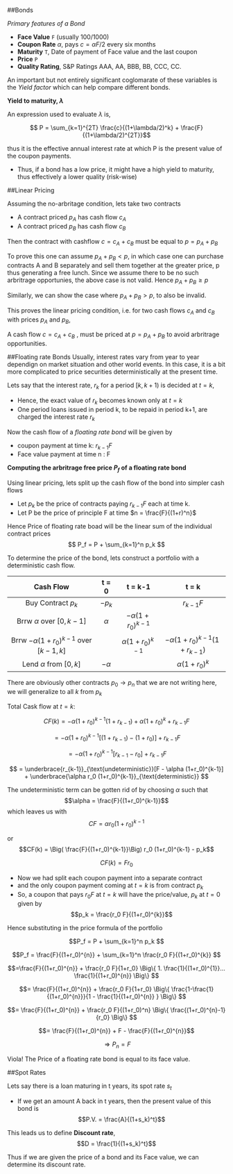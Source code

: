 ##Bonds

*Primary features of a Bond*

- **Face Value** `F` (usually 100/1000)
- **Coupon Rate** $\alpha$, pays $c = \alpha F/2$ every six months 
- **Maturity** `T`, Date of payment of Face value and the last coupon
- **Price** `P`
- **Quality Rating**, S&P Ratings AAA, AA, BBB, BB, CCC, CC.

An important but not entirely significant coglomarate of these variables is the *Yield factor* which can help compare different bonds.

**Yield to maturity, $\lambda$**

An expression used to evaluate $\lambda$ is, 

$$ P = \sum_{k=1}^{2T} \frac{c}{(1+\lambda/2)^k} + \frac{F}{(1+\lambda/2)^{2T}}$$ 

thus it is the effective annual interest rate at which P is the present value of the coupon payments.

- Thus, if a bond has a low price, it might have a high yield to maturity, thus effectively a lower quality (risk-wise)

##Linear Pricing

Assuming the no-arbritage condition, lets take two contracts

- A contract priced $p_A$ has cash flow $c_A$
- A contract priced $p_B$ has cash flow $c_B$

Then the contract with cashflow $c = c_A + c_B$ must be equal to $p = p_A + p_B$

To prove this one can assume $p_A+p_B < p$, in which case one can purchase contracts A and B separately and sell them together at the greater price, p thus generating a free lunch. Since we assume there to be no such arbritrage opportunies, the above case is not valid. Hence $p_A + p_B \geq p$

Similarly, we can show the case where $p_A + p_B > p$, to also be invalid.

This proves the linear pricing condition, i.e. for two cash flows $c_A$ and $c_B$ with prices $p_A$ and $p_B$, 

A cash flow $c = c_A + c_B$ , must be priced at $p = p_A + p_B$ to avoid arbritrage opportunities.

##Floating rate Bonds
Usually, interest rates vary from year to year dependign on market situation and other world events. In this case, it is a bit more complicated to price securities deterministically at the present time.

Lets say that the interest rate, $r_k$ for a period $[k, k+1)$ is decided at $t = k$, 

- Hence, the exact value of $r_k$ becomes known only at $t = k$ 
- One period loans issued in period k, to be repaid in period k+1, are charged the interest rate $r_k$ 


Now the cash flow of a *floating rate bond* will be given by

- coupon payment at time k: $r_{k-1} F$
- Face value payment at time n : F

**Computing the arbritrage free price $P_f$ of a floating rate bond**

Using linear pricing, lets split up the cash flow of the bond into simpler cash flows

- Let $p_k$ be the price of contracts paying $r_{k-1} F$ each at time k.
- Let P be the price of principle F at time $n = \frac{F}{(1+r)^n}$

Hence Price of floating rate boad will be the linear sum of the individual contract prices 
$$ P_f = P + \sum_{k=1}^n p_k $$

To determine the price of the bond, lets construct a portfolio with a deterministic cash flow.

Cash Flow | t = 0 | t = k-1 | t = k |
 :--------:  | :-----: | :-------: | :----:|
 Buy Contract $p_k$|$-p_k$| |$r_{k-1} F$|
Brrw $\alpha$ over $[0,k-1]$|$\alpha$|$-\alpha  (1+r_0)^{k-1}$|| 
Brrw $-\alpha  (1+r_0)^{k-1}$ over $[k-1,k]$| |$\alpha  (1+r_0)^{k-1}$|$-\alpha (1+r_0)^{k-1}(1+r_{k-1})$|
Lend $\alpha$ from $[0,k]$ |  $-\alpha$  |  |$\alpha (1+r_0)^{k}$ |

There are obviously other contracts $p_0 \rightarrow p_n$ that we are not writing here, we will generalize to all $k$ from $p_k$

Total Cask flow at $t=k$: 

$$CF(k) = - \alpha (1+r_0)^{k-1}(1+r_{k-1}) + \alpha (1+r_0)^{k} + r_{k-1} F$$

$$ = - \alpha (1+r_0)^{k-1}[(1+r_{k-1}) - (1+r_0)] + r_{k-1} F$$

$$ = - \alpha (1+r_0)^{k-1}[r_{k-1} - r_0] + r_{k-1} F$$

$$ =  \underbrace{r_{k-1}}_{\text{undeterministic}}[F - \alpha (1+r_0)^{k-1}] + \underbrace{\alpha r_0 (1+r_0)^{k-1}}_{\text{deterministic}} $$

The undeterministic term can be gotten rid of by choosing $\alpha$ such that $$\alpha = \frac{F}{(1+r_0)^{k-1}}$$ which leaves us with $$CF = \alpha r_0 (1+r_0)^{k-1} $$

or $$CF(k) = \Big( \frac{F}{(1+r_0)^{k-1}}\Big) r_0 (1+r_0)^{k-1} - p_k$$

$$CF(k) = F r_0 $$

- Now we had split each coupon payment into a separate contract 
- and the only coupon payment coming at $t=k$ is from contract $p_k$
- So, a coupon that pays $r_0 F$ at $t=k$ will have the price/value, $p_k$ at $t=0$ given by $$p_k = \frac{r_0 F}{(1+r_0)^{k}}$$

Hence substituting in the price formula of the portfolio

$$P_f = P + \sum_{k=1}^n p_k $$

$$P_f = \frac{F}{(1+r_0)^{n}} + \sum_{k=1}^n \frac{r_0 F}{(1+r_0)^{k}} $$

$$=\frac{F}{(1+r_0)^{n}} + \frac{r_0 F}{1+r_0} \Big\{ 1. \frac{1}{(1+r_0)^{1}}... \frac{1}{(1+r_0)^{n}} \Big\} $$

$$= \frac{F}{(1+r_0)^{n}} + \frac{r_0 F}{1+r_0} \Big\{ \frac{1-\frac{1}{(1+r_0)^{n}}}{1 - \frac{1}{(1+r_0)^{n}} } \Big\} $$

$$= \frac{F}{(1+r_0)^{n}} + \frac{r_0 F}{(1+r_0)^n} \Big\{ \frac{(1+r_0)^{n}-1}{r_0} \Big\} $$

$$= \frac{F}{(1+r_0)^{n}} +  F -  \frac{F}{(1+r_0)^{n}}$$

$$\Rightarrow P_n = F$$

Viola! The Price of a floating rate bond is equal to its face value.

##Spot Rates

Lets say there is a loan maturing in t years, its spot rate $s_t$

- If we get an amount A back in t years, then the present value of this bond is $$P.V. = \frac{A}{(1+s_k)^t}$$

This leads us to define **Discount rate**, $$D = \frac{1}{(1+s_k)^t}$$ 

Thus if we are given the price of a bond and its Face value, we can determine its discount rate. 

